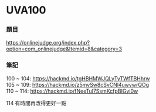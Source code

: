 # UVA100
### 題目 
https://onlinejudge.org/index.php?option=com_onlinejudge&Itemid=8&category=3  

### 筆記
100 ~ 104: https://hackmd.io/tgHBHMWJQLyTyTWfTBHhrw  
105 ~ 109: https://hackmd.io/z5mvSw8cSvCNl4uwvwrQOg  
110 ~ 114: https://hackmd.io/fNeeTul7SsmKcfpBIGyi0w  

114 有時間再改得更好一點  
